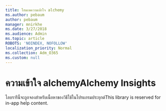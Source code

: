 ```yaml
---
title: โฮมเพความเข้าใจ alchemy
ms.author: pebaum
author: pebaum
manager: mnirkhe
ms.date: 3/27/2018
ms.audience: Admin
ms.topic: article
ROBOTS: 'NOINDEX, NOFOLLOW'
localization_priority: Normal
ms.collection: Adm_O365
ms.custom: null
---
```


# <a name="alchemy-insights"></a><span data-ttu-id="fbb5e-102">ความเข้าใจ alchemy</span><span class="sxs-lookup"><span data-stu-id="fbb5e-102">Alchemy Insights</span></span>

<span data-ttu-id="fbb5e-103">ไลบรารีนี้จะถูกจองสำหรับเนื้อหาของวิธีใช้ในโปรแกรมประยุกต์</span><span class="sxs-lookup"><span data-stu-id="fbb5e-103">This library is reserved for in-app help content.</span></span>